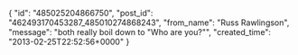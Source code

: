  {
   "id": "485025204866750",
   "post_id": "462493170453287_485010274868243",
   "from_name": "Russ Rawlingson",
   "message": "both really boil down to \"Who are you?\"",
   "created_time": "2013-02-25T22:52:56+0000"
 }

